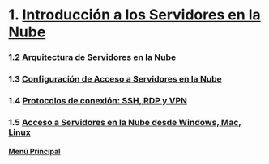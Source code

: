 # 1. [Introducción a los Servidores en la Nube](./01_introduccionalanube.md)
### 1.2 [Arquitectura de Servidores en la Nube](./02_arquitecturadelanube.md)
### 1.3 [Configuración de Acceso a Servidores en la Nube](./03_configuraciondelanube.md)
### 1.4 [Protocolos de conexión: SSH, RDP y VPN](./04_Protocolosdeconexion.md)
### 1.5 [Acceso a Servidores en la Nube desde Windows, Mac, Linux](./04_accesoaservidoresporsistemaoperativo.md)

#### [Menú Principal](../../index.md)